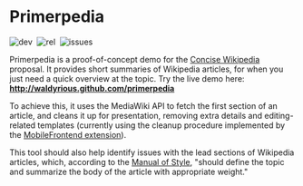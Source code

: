 Primerpedia
=========

![dev](http://img.shields.io/badge/version-v0.1212%2B105-yellow.svg?style=flat)&nbsp;
![rel](http://img.shields.io/badge/release-none-lightgrey.svg?style=flat)&nbsp;
![issues](http://img.shields.io/github/issues/waldyrious/primerpedia.svg?style=flat)

Primerpedia is a proof-of-concept demo for the
[Concise Wikipedia](http://meta.wikimedia.org/wiki/Concise_Wikipedia) proposal.
It provides short summaries of Wikipedia articles,
for when you just need a quick overview at the topic.
Try the live demo here: **http://waldyrious.github.com/primerpedia**

To achieve this, it uses the MediaWiki API to fetch the first section of an article,
and cleans it up for presentation, removing extra details and editing-related templates
(currently using the cleanup procedure implemented by the
[MobileFrontend extension](https://www.mediawiki.org/wiki/Extension:MobileFrontend#prop.3Dextracts)).

This tool should also help identify issues with the lead sections of Wikipedia articles,
which, according to the [Manual of Style](https://en.wikipedia.org/wiki/MOS:LEAD),
"should define the topic and summarize the body of the article with appropriate weight."
